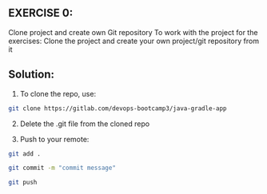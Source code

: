 ## EXERCISE 0: 

Clone project and create own Git repository
To work with the project for the exercises:
Clone the project and
create your own project/git repository from it

## Solution:
1. To clone the repo, use:
```bash
git clone https://gitlab.com/devops-bootcamp3/java-gradle-app
```

2. Delete the .git file from the cloned repo

3. Push to your remote:

```bash
git add . 
```

```bash 
git commit -m "commit message"
```
```bash
git push
```

